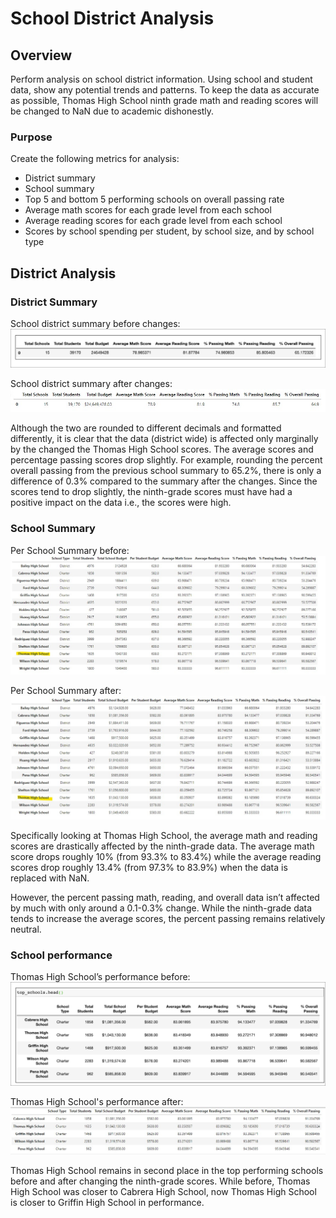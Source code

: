 # School District Analysis

## Overview

Perform analysis on school district information. Using school and student data, show any potential trends and patterns. To keep the data as accurate as possible, Thomas High School ninth grade math and reading scores will be changed to NaN due to academic dishonestly.

### Purpose

Create the following metrics for analysis:
-	District summary
-	School summary
-	Top 5 and bottom 5 performing schools on overall passing rate
-	Average math scores for each grade level from each school
-	Average reading scores for each grade level from each school
-	Scores by school spending per student, by school size, and by  school type

## District Analysis

### District Summary

School district summary before changes:
![resources/district_summary_before](resources/district_summary_before.png)

School district summary after changes:
![resources/district_summary_changed](resources/district_summary_changed.jpg)

Although the two are rounded to different decimals and formatted differently, it is clear that the data (district wide) is affected only marginally by the changed the Thomas High School scores. The average scores and percentage passing scores drop slightly. For example, rounding the percent overall passing from the previous school summary to 65.2%, there is only a difference of 0.3% compared to the summary after the changes. Since the scores tend to drop slightly, the ninth-grade scores must have had a positive impact on the data i.e., the scores were high.


### School Summary

Per School Summary before: 
![resources/per_school_summary_before.jpg](resources/per_school_summary_before.jpg)

Per School Summary after:
![resources/per_school_summary_after.jpg](resources/per_school_summary_after.jpg)

Specifically looking at Thomas High School, the average math and reading scores are drastically affected by the ninth-grade data. The average math score drops roughly 10% (from 93.3% to 83.4%) while the average reading scores drop roughly 13.4% (from 97.3% to 83.9%) when the data is replaced with NaN.

However, the percent passing math, reading, and overall data isn’t affected by much with only around a 0.1-0.3% change. While the ninth-grade data tends to increase the average scores, the percent passing remains relatively neutral.

### School performance

Thomas High School’s performance before:
![resources/high_performing_before.png](resources/high_performing_before.png)

Thomas High School's performance after:
![resources/high_performing.jpg](resources/high_performing.jpg)

Thomas High School remains in second place in the top performing schools before and after changing the ninth-grade scores. While before, Thomas High School was closer to Cabrera High School, now Thomas High School is closer to Griffin High School in performance. 
